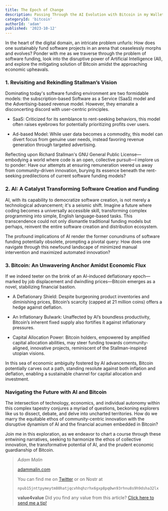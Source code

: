 ```yaml
---
title: The Epoch of Change
description: Passing Through the AI Evolution with Bitcoin in my Wallet
categoryId: 'bitcoin'
authorId: 'adam'
published: '2023-10-12'
---
```


In the heart of the digital domain, an intricate problem unfurls: How does one sustainably fund software projects in an arena that ceaselessly morphs and evolves? Ponder with me as we traverse through the problem of software funding, look into the disruptive power of Artificial Intelligence (AI), and explore the mitigating solution of Bitcoin amidst the approaching economic upheavals.

### 1. Revisiting and Rekindling Stallman’s Vision

Dominating today's software funding environment are two formidable models: the subscription-based Software as a Service (SaaS) model and the Advertising-based revenue model. However, they emanate a disconcerting discord with user-centric principles.

- SaaS: Criticized for its semblance to rent-seeking behaviors, this model often raises eyebrows for potentially prioritizing profits over users.

- Ad-based Model: While user data becomes a commodity, this model can divert focus from genuine user needs, instead favoring revenue generation through targeted advertising.

Reflecting upon Richard Stallman's GNU General Public License—embodying a world where code is an open, collective pursuit—I implore us to ponder: Have our attempts at ensuring remuneration veered us away from community-driven innovation, burying its essence beneath the rent-seeking predilections of current software funding models?

### 2. AI: A Catalyst Transforming Software Creation and Funding

AI, with its capability to democratize software creation, is not merely a technological advancement; it's a seismic shift. Imagine a future where coding becomes a universally accessible skill, transforming complex programming into simple, English language-based tasks. This transcendence could not only dismantle traditional funding models but perhaps, reinvent the entire software creation and distribution ecosystem.

The profound implications of AI render the former conundrums of software funding potentially obsolete, prompting a pivotal query: How does one navigate through this newfound landscape of minimized manual intervention and maximized automated innovation?

### 3. Bitcoin: An Unwavering Anchor Amidst Economic Flux

If we indeed teeter on the brink of an AI-induced deflationary epoch—marked by job displacement and dwindling prices—Bitcoin emerges as a novel, stabilizing financial bastion.

- A Deflationary Shield: Despite burgeoning product inventories and diminishing prices, Bitcoin’s scarcity (capped at 21 million coins) offers a hedge against deflation.

- An Inflationary Bulwark: Unaffected by AI’s boundless productivity, Bitcoin’s inherent fixed supply also fortifies it against inflationary pressures.

- Capital Allocation Power: Bitcoin holders, empowered by amplified capital allocation abilities, may steer funding towards community-aligned, innovative projects, reminiscent of the Stallman-inspired utopian visions.

In this sea of economic ambiguity fostered by AI advancements, Bitcoin potentially carves out a path, standing resolute against both inflation and deflation, enabling a sustainable channel for capital allocation and investment.

### Navigating the Future with AI and Bitcoin

The intersection of technology, economics, and individual autonomy within this complex tapestry conjures a myriad of questions, beckoning explorers like us to dissect, debate, and delve into uncharted territories. How do we marry the equitable ethos of community-centric innovation with the disruptive dynamism of AI and the financial acumen embedded in Bitcoin?

Join me in this exploration, as we endeavor to chart a course through these entwining narratives, seeking to harmonize the ethos of collective innovation, the transformative potential of AI, and the prudent economic guardianship of Bitcoin.

> *Adam Malin*
> 
> [adammalin.com](https://adammalin.com)
> 
> You can find me on [Twitter](https://twitter.com/thePR0M3TH3AN) or on Nostr at
> 
> `npub15jnttpymeytm80hatjqcvhhqhzrhx6gxp8pq0wn93rhnu8s9h9dsha32lx`
> 
> **value4value**
> Did you find any value from this article? [Click here to send me a tip!](https://adammalin.com/tip)
